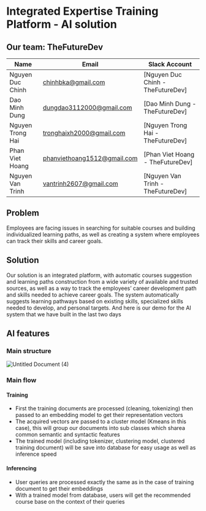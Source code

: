 # Integrated Expertise Training Platform - AI solution

## Our team: TheFutureDev
| Name |Email | Slack Account |
| ------ | --------------- | ---------------- |
| Nguyen Duc Chinh| chinhbka@gmail.com | [Nguyen Duc Chinh - TheFutureDev] |
| Dao Minh Dung | dungdao3112000@gmail.com | [Dao Minh Dung - TheFutureDev] |
| Nguyen Trong Hai | tronghaixh2000@gmail.com | [Nguyen Trong Hai - TheFutureDev] |
| Phan Viet Hoang| phanviethoang1512@gmail.com | [Phan Viet Hoang - TheFutureDev] |
| Nguyen Van Trinh| vantrinh2607@gmail.com | [Nguyen Van Trinh - TheFutureDev] |

## Problem
  Employees are facing issues in searching for suitable courses and building individualized learning paths, as well as creating a system where employees can track their skills and career goals.
  
## Solution
  Our solution is an integrated platform, with automatic courses suggestion and learning paths construction from a wide variety of available and trusted sources, as well as a way to track the employees’ career development path and skills needed to achieve career goals.
  The system automatically suggests learning pathways based on existing skills, specialized skills needed to develop, and personal targets. And here is our demo for the AI system that we have built in the last two days
  
## AI features

### Main structure
![Untitled Document (4)](https://user-images.githubusercontent.com/52401767/99893169-6a584200-2caf-11eb-90d8-0c6e1d5fb60f.png)


### Main flow
#### Training
- First the training documents are processed (cleaning, tokenizing) then passed to an embedding model to get their representation vectors
- The acquired vectors are passed to a cluster model (Kmeans in this case), this will group our documents into sub classes which sharea common semantic and syntactic features
- The trained model (including tokenizer, clustering model, clustered training document) will be save into database for easy usage as well as inference speed
#### Inferencing
- User queries are processed exactly the same as in the case of training document to get their embeddings
- With a trained model from database, users will get the recommended course base on the context of their queries
